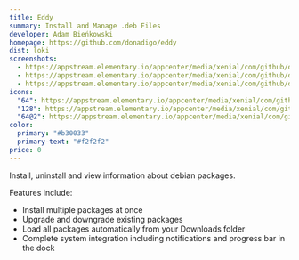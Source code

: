 ```yaml
---
title: Eddy
summary: Install and Manage .deb Files
developer: Adam Bieńkowski
homepage: https://github.com/donadigo/eddy
dist: loki
screenshots:
  - https://appstream.elementary.io/appcenter/media/xenial/com/github/donadigo.eddy.desktop/61E2010597FD0C8120167EFA04DB7B17/screenshots/image-1_orig.png
  - https://appstream.elementary.io/appcenter/media/xenial/com/github/donadigo.eddy.desktop/61E2010597FD0C8120167EFA04DB7B17/screenshots/image-2_orig.png
  - https://appstream.elementary.io/appcenter/media/xenial/com/github/donadigo.eddy.desktop/61E2010597FD0C8120167EFA04DB7B17/screenshots/image-3_orig.png
icons:
  "64": https://appstream.elementary.io/appcenter/media/xenial/com/github/donadigo.eddy.desktop/61E2010597FD0C8120167EFA04DB7B17/icons/64x64/com.github.donadigo.eddy_com.github.donadigo.eddy.png
  "128": https://appstream.elementary.io/appcenter/media/xenial/com/github/donadigo.eddy.desktop/61E2010597FD0C8120167EFA04DB7B17/icons/128x128/com.github.donadigo.eddy_com.github.donadigo.eddy.png
  "64@2": https://appstream.elementary.io/appcenter/media/xenial/com/github/donadigo.eddy.desktop/61E2010597FD0C8120167EFA04DB7B17/icons/64x64@2/com.github.donadigo.eddy_com.github.donadigo.eddy.png
color:
  primary: "#b30033"
  primary-text: "#f2f2f2"
price: 0
---
```


<p>Install, uninstall and view information about debian packages.</p>
<p>Features include:</p>
<ul>
  <li>Install multiple packages at once</li>
  <li>Upgrade and downgrade existing packages</li>
  <li>Load all packages automatically from your Downloads folder</li>
  <li>Complete system integration including notifications and progress bar in the dock</li>
</ul>